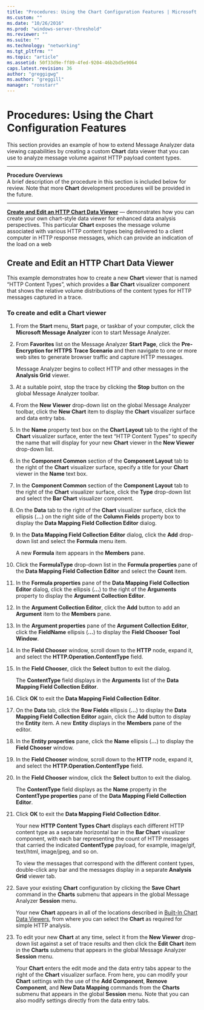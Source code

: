 ```yaml
---
title: "Procedures: Using the Chart Configuration Features | Microsoft Docs"
ms.custom: ""
ms.date: "10/26/2016"
ms.prod: "windows-server-threshold"
ms.reviewer: ""
ms.suite: ""
ms.technology: "networking"
ms.tgt_pltfrm: ""
ms.topic: "article"
ms.assetid: 50f33d9e-ff89-4fed-9204-46b2bd5e9064
caps.latest.revision: 36
author: "greggigwg"
ms.author: "greggill"
manager: "ronstarr"
---
```


# Procedures: Using the Chart Configuration Features

This section provides an example of how to extend Message Analyzer data
viewing capabilities by creating a custom **Chart** data viewer that you
can use to analyze message volume against HTTP payload content types.

---

**Procedure Overviews**  
A brief description of the procedure in this section is included below
for review. Note that more **Chart** development procedures will be
provided in the future.  

---

**[Create and Edit an HTTP Chart Data Viewer](#BKMK_CreateCharts)** —
demonstrates how you can create your own chart-style data viewer for
enhanced data analysis perspectives. This particular **Chart** exposes
the message volume associated with various HTTP content types being
delivered to a client computer in HTTP response messages, which can
provide an indication of the load on a web

<a name="BKMK_CreateCharts"></a>
## Create and Edit an HTTP Chart Data Viewer

This example demonstrates how to create a new **Chart** viewer that is
named “HTTP Content Types”, which provides a **Bar Chart** visualizer
component that shows the relative volume distributions of the content
types for HTTP messages captured in a
trace.

### To create and edit a Chart viewer

1. From the **Start** menu, **Start** page, or taskbar of your
    computer, click the **Microsoft Message Analyzer** icon to start
    Message Analyzer.
1. From **Favorites** list on the Message Analyzer **Start Page**,
    click the **Pre-Encryption for HTTPS** **Trace Scenario** and then
    navigate to one or more web sites to generate browser traffic and
    capture HTTP messages.
    
    Message Analyzer begins to collect HTTP and other messages in the
    **Analysis Grid** viewer.
1. At a suitable point, stop the trace by clicking the **Stop** button
    on the global Message Analyzer toolbar.
1. From the **New Viewer** drop-down list on the global Message
    Analyzer toolbar, click the **New Chart** item to display the
    **Chart** visualizer surface and data entry tabs.
1. In the **Name** property text box on the **Chart Layout** tab to the
    right of the **Chart** visualizer surface, enter the text “HTTP
    Content Types” to specify the name that will display for your new
    **Chart** viewer in the **New Viewer** drop-down list.
1. In the **Component Common** section of the **Component Layout** tab
    to the right of the **Chart** visualizer surface, specify a title
    for your **Chart** viewer in the **Name** text box.
1. In the **Component Common** section of the **Component Layout** tab
    to the right of the **Chart** visualizer surface, click the **Type**
    drop-down list and select the **Bar Chart** visualizer component.
1. On the **Data** tab to the right of the **Chart** visualizer
    surface, click the ellipsis (**…**) on the right side of the
    **Column Fields** property box to display the **Data Mapping Field
    Collection Editor** dialog.
1. In the **Data Mapping Field Collection Editor** dialog, click the
    **Add** drop-down list and select the **Formula** menu item.
    
    A new **Formula** item appears in the **Members** pane.
1. Click the **FormulaType** drop-down list in the **Formula
    properties** pane of the **Data Mapping Field Collection Editor**
    and select the **Count** item.
1. In the **Formula properties** pane of the **Data Mapping Field
    Collection Editor** dialog, click the ellipsis (**…**) to the right
    of the **Arguments** property to display the **Argument Collection
    Editor**.
1. In the **Argument Collection Editor**, click the **Add** button to
    add an **Argument** item to the **Members** pane.
1. In the **Argument properties** pane of the **Argument Collection
    Editor**, click the **FieldName** ellipsis (**…**) to display the
    **Field Chooser** **Tool Window**.
1. In the **Field Chooser** window, scroll down to the **HTTP** node,
    expand it, and select the **HTTP.Operation.ContentType** field.
1. In the **Field Chooser**, click the **Select** button to exit the
    dialog.
    
    The **ContentType** field displays in the **Arguments** list of the
    **Data Mapping Field Collection Editor**.
1. Click **OK** to exit the **Data Mapping Field Collection Editor**.
1. On the **Data** tab, click the **Row Fields** ellipsis (**…**) to
    display the **Data Mapping Field Collection Editor** again, click
    the **Add** button to display the **Entity** item.
    A new **Entity** displays in the **Members** pane of the editor.
1. In the **Entity properties** pane, click the **Name** ellipsis
    (**…**) to display the **Field Chooser** window.
1. In the **Field Chooser** window, scroll down to the **HTTP** node,
    expand it, and select the **HTTP.Operation.ContentType** field.
1. In the **Field Chooser** window, click the **Select** button to exit
    the dialog.
    
    The **ContentType** field displays as the **Name** property in the
    **ContentType properties** pane of the **Data Mapping Field
    Collection Editor**.
1. Click **OK** to exit the **Data Mapping Field Collection Editor**.
    
    Your new **HTTP Content Types Chart** displays each different HTTP
    content type as a separate horizontal bar in the **Bar Chart**
    visualizer component, with each bar representing the count of HTTP
    messages that carried the indicated **ContentType** payload, for
    example, image/gif, text/html, image/jpeg, and so on.
  
    To view the messages that correspond with the different content
    types, double-click any bar and the messages display in a separate
    **Analysis Grid** viewer tab.
1. Save your existing **Chart** configuration by clicking the **Save
    Chart** command in the **Charts** submenu that appears in the global
    Message Analyzer **Session** menu.
  
    Your new **Chart** appears in all of the locations described in
    [Built-In Chart Data
    Viewers](https://technet.microsoft.com/library/dn281863.aspx#BKMK_Charts),
    from where you can select the **Chart** as required for simple HTTP
    analysis.
1. To edit your new **Chart** at any time, select it from the **New
    Viewer** drop-down list against a set of trace results and then
    click the **Edit Chart** item in the **Charts** submenu that appears
    in the global Message Analyzer **Session** menu.
    
    Your **Chart** enters the edit mode and the data entry tabs appear
    to the right of the **Chart** visualizer surface. From here, you can
    modify your **Chart** settings with the use of the **Add
    Component**, **Remove Component**, and **New Data Mapping** commands
    from the **Charts** submenu that appears in the global **Session**
    menu. Note that you can also modify settings directly from the data
    entry tabs.